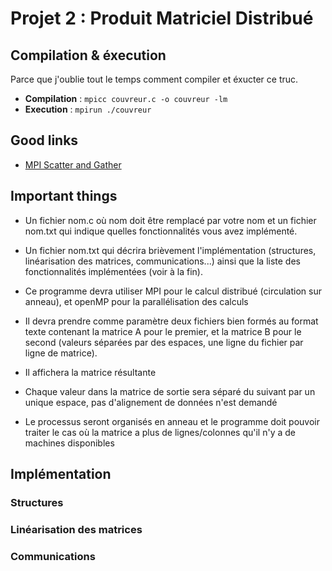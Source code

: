 # Projet 2 : Produit Matriciel Distribué

## Compilation & éxecution

Parce que j'oublie tout le temps comment compiler et éxucter ce truc.

* __Compilation__ : `mpicc couvreur.c -o couvreur -lm`
* __Execution__ : `mpirun ./couvreur`

## Good links

* [MPI Scatter and Gather](http://mpitutorial.com/tutorials/mpi-scatter-gather-and-allgather/)

## Important things

* Un fichier nom.c où nom doit être remplacé par votre nom et un fichier nom.txt qui indique quelles fonctionnalités vous avez implémenté.

* Un fichier nom.txt qui décrira brièvement l'implémentation (structures, linéarisation des matrices, communications...) ainsi que la liste des fonctionnalités implémentées (voir à la fin).

* Ce programme devra utiliser MPI pour le calcul distribué (circulation sur anneau), et openMP pour la parallélisation des calculs

* Il devra prendre comme paramètre deux fichiers bien formés au format texte contenant la matrice A pour le premier, et la matrice B pour le second (valeurs séparées par des espaces, une ligne du fichier par ligne de matrice).

* Il affichera la matrice résultante

* Chaque valeur dans la matrice de sortie sera séparé du suivant par un unique espace, pas d'alignement de données n'est demandé

* Le processus seront organisés en anneau et le programme doit pouvoir traiter le cas où la matrice a plus de lignes/colonnes qu'il n'y a de machines disponibles

## Implémentation

### Structures

### Linéarisation des matrices

### Communications
